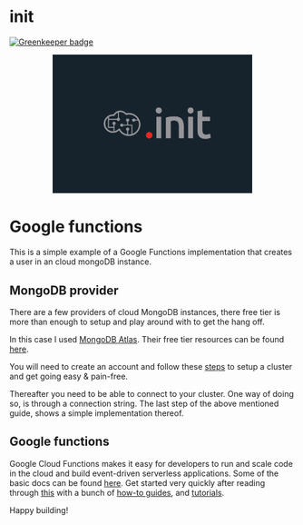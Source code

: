 # init

[![Greenkeeper badge](https://badges.greenkeeper.io/pedreviljoen/google-functions-mongo.svg)](https://greenkeeper.io/)

<div align="center">
  <img src="assets/init_logo.jpg" width="70%">
</div>

# Google functions

This is a simple example of a Google Functions implementation that creates a user in an cloud mongoDB instance.

## MongoDB provider

There are a few providers of cloud MongoDB instances, there free tier is more than enough to setup and play around with to get the hang off.

In this case I used [MongoDB Atlas](https://www.mongodb.com/cloud/atlas). Their free tier resources can be found [here](https://www.mongodb.com/cloud/atlas/pricing).

You will need to create an account and follow these [steps](https://docs.mongodb.com/manual/tutorial/atlas-free-tier-setup/) to setup a cluster and get going easy & pain-free.

Thereafter you need to be able to connect to your cluster. One way of doing so, is through a connection string. The last step of the above mentioned guide, shows a simple implementation thereof.

## Google functions

Google Cloud Functions makes it easy for developers to run and scale code in the cloud and build event-driven serverless applications. Some of the basic docs can be found [here](https://cloud.google.com/functions/docs/). Get started very quickly after reading through [this](https://cloud.google.com/functions/docs/quickstarts) with a bunch of [how-to guides](https://cloud.google.com/functions/docs/how-to), and [tutorials](https://cloud.google.com/functions/docs/tutorials/).

Happy building!

